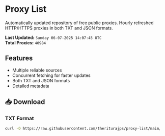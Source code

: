 # Proxy List

Automatically updated repository of free public proxies. Hourly refreshed HTTP/HTTPS proxies in both TXT and JSON formats.

**Last Updated:** `Sunday 06-07-2025 14:07:45 UTC`  
**Total Proxies:** `40984`

## Features
- Multiple reliable sources
- Concurrent fetching for faster updates
- Both TXT and JSON formats
- Detailed metadata

## 📥 Download

### TXT Format
```bash
curl -O https://raw.githubusercontent.com/theriturajps/proxy-list/main/proxies.txt